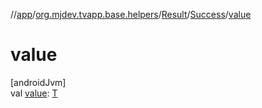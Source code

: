 //[app](../../../../index.md)/[org.mjdev.tvapp.base.helpers](../../index.md)/[Result](../index.md)/[Success](index.md)/[value](value.md)

# value

[androidJvm]\
val [value](value.md): [T](index.md)
